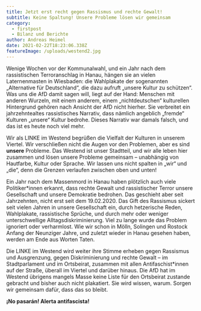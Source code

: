 ```yaml
---
title: Jetzt erst recht gegen Rassismus und rechte Gewalt!
subtitle: Keine Spaltung! Unsere Probleme lösen wir gemeinsam
category:
  - firstpost
  - Bilanz und Berichte
author: Andreas Heimel
date: 2021-02-22T18:23:06.338Z
featureImage: /uploads/westend2.jpg
---
```

Wenige Wochen vor der Kommunalwahl, und ein Jahr nach dem rassistischen Terroranschlag in Hanau, hängen sie an vielen Laternenmasten in Wiesbaden: die Wahlplakate der sogenannten „Alternative für Deutschland“, die dazu aufruft „unsere Kultur zu schützen“. Was uns die AfD damit sagen will, liegt auf der Hand: Menschen mit anderen Wurzeln, mit einem anderem, einem „nichtdeutschen“ kulturellen Hintergrund gehören nach Ansicht der AfD nicht hierher. Sie verbreitet ein jahrzehntealtes rassistisches Narrativ, dass nämlich angeblich „fremde“ Kulturen „unsere“ Kultur bedrohe. Dieses Narrativ war damals falsch, und das ist es heute noch viel mehr.

Wir als LINKE im Westend begrüßen die Vielfalt der Kulturen in unserem Viertel. Wir verschließen nicht die Augen vor den Problemen, aber es sind **unsere** Probleme. Das Westend ist unser Stadtteil, und wir alle leben hier zusammen und lösen unsere Probleme gemeinsam – unabhängig von Hautfarbe, Kultur oder Sprache. Wir lassen uns nicht spalten in „wir“ und „die“, denn die Grenzen verlaufen zwischen oben und unten!

Ein Jahr nach dem Massenmord in Hanau haben plötzlich auch viele Politiker*innen erkannt, dass rechte Gewalt und rassistischer Terror unsere Gesellschaft und unsere Demokratie bedrohen. Das geschieht aber seit Jahrzehnten, nicht erst seit dem 19.02.2020. Das Gift des Rassismus sickert seit vielen Jahren in unsere Gesellschaft ein, durch hetzerische Reden, Wahlplakate, rassistische Sprüche, und durch mehr oder weniger unterschwellige Alltagsdiskriminierung. Viel zu lange wurde das Problem ignoriert oder verharmlost. Wie wir schon in Mölln, Solingen und Rostock Anfang der Neunziger Jahre, und zuletzt wieder in Hanau gesehen haben, werden am Ende aus Worten Taten.

Die LINKE im Westend wird weiter ihre Stimme erheben gegen Rassismus und Ausgrenzung, gegen Diskriminierung und rechte Gewalt – im Stadtparlament und im Ortsbeirat, zusammen mit allen Antifaschist*innen auf der Straße, überall im Viertel und darüber hinaus. Die AfD hat im Westend übrigens mangels Masse keine Liste für den Ortsbeirat zustande gebracht und bisher auch nicht plakatiert. Sie wird wissen, warum. Sorgen wir gemeinsam dafür, dass das so bleibt.

**¡No pasarán! Alerta antifascista!**